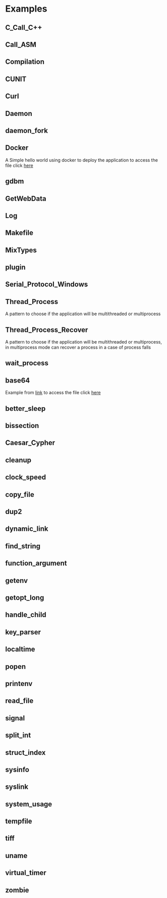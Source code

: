 # Examples

## C_Call_C++
## Call_ASM
## Compilation
## CUNIT
## Curl
## Daemon
## daemon_fork
## Docker
A Simple hello world using docker to deploy the application to access the file click [here](Docker)

## gdbm
## GetWebData
## Log
## Makefile
## MixTypes
## plugin
## Serial_Protocol_Windows
## Thread_Process
A pattern to choose if the application will be multithreaded or multiprocess

## Thread_Process_Recover
A pattern to choose if the application will be multithreaded or multiprocess, in multiprocess mode can recover a process in a case of process falls

## wait_process
## base64
Example from [link](https://www.mycplus.com/source-code/c-source-code/base64-encode-decode/) to access the file click [here](base64.c)

## better_sleep
## bissection
## Caesar_Cypher
## cleanup
## clock_speed
## copy_file
## dup2
## dynamic_link
## find_string
## function_argument
## getenv
## getopt_long
## handle_child
## key_parser
## localtime
## popen
## printenv
## read_file
## signal
## split_int
## struct_index
## sysinfo
## syslink
## system_usage
## tempfile
## tiff
## uname
## virtual_timer
## zombie